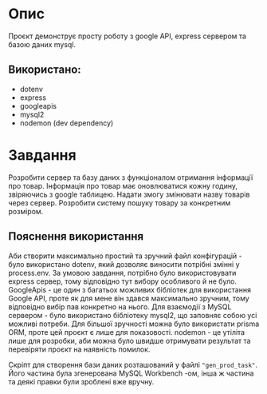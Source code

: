 # Опис
Проєкт демонструє просту роботу з google API, express сервером та базою даних mysql.

## Використано:
* dotenv
* express
* googleapis
*   mysql2
*   nodemon (dev dependency)

# Завдання
Розробити сервер та базу даних з функціоналом отримання інформації про товар. Інформація про товар має оновлюватися кожну годину, звіряючись з google таблицею. Надати змогу змінювати назву товарів через сервер. Розробити систему пошуку товару за конкретним розміром.

## Пояснення використання
Аби створити максимально простий та зручний файл конфігурацій - було використано dotenv, який дозволяє виносити потрібні змінні у process.env. За умовою завдання, потрібно було використовувати express сервер, тому відповідно тут вибору особливого й не було.
GoogleApis - це один з багатьох можливих бібліотек для використання Google API, проте як для мене він здався максимально зручним, тому відповідно вибір пав конкретно на нього.
Для взаємодії з MySQL сервером - було використано бібліотеку mysql2, що заповняє собою усі можливі потреби. Для більшої зручності можна було використати prisma ORM, проте цей проєкт є лише для показовості.
nodemon - це утіліта лише для розробки, аби можна було швидше отримувати результат та перевіряти проєкт на наявність помилок.

Скріпт для створення бази даних розташований у файлі ``"gen_prod_task"``. Його частина була згенерована MySQL Workbench -ом, інша ж частина та деякі правки були зроблені вже вручну.
